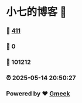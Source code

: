 # 小七的博客 :link:  
### :page_facing_up: [411](/tag.html) 
### :speech_balloon: 0 
### :hibiscus: 101212 
### :alarm_clock: 2025-05-14 20:50:27 
### Powered by :heart: [Gmeek](https://github.com/Meekdai/Gmeek)
